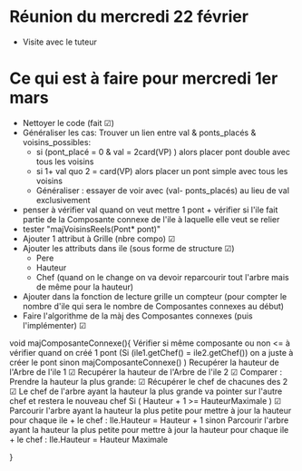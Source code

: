 # Réunion du mercredi 22 février
- Visite avec le tuteur

# Ce qui est à faire pour mercredi 1er mars
- Nettoyer le code (fait ☑)
- Généraliser les cas: Trouver un lien entre val & ponts_placés & voisins_possibles:
  - si (pont_placé = 0 & val = 2card(VP) ) alors placer pont double avec tous les voisins
  - si 1+ val quo 2 = card(VP) alors placer un pont simple avec tous les voisins
  - Généraliser : essayer de voir avec (val- ponts_placés) au lieu de val exclusivement
- penser à vérifier val quand on veut mettre 1 pont + vérifier si l'ile fait partie de la Composante connexe de l'ile à laquelle elle veut se relier
- tester "majVoisinsReels(Pont* pont)"
- Ajouter 1 attribut à Grille (nbre compo) ☑
- Ajouter les attributs dans ile (sous forme de structure ☑)
  - Pere
  - Hauteur
  - Chef (quand on le change on va devoir reparcourir tout l'arbre mais de même pour la hauteur)
- Ajouter dans la fonction de lecture grille un compteur (pour compter le nombre d'ile qui sera le nombre de Composantes connexes au début)
- Faire l'algorithme de la màj des Composantes connexes (puis l'implémenter) ☑

void majComposanteConnexe(){
    Vérifier si même composante ou non <= à vérifier quand on créé 1 pont (Si (ile1.getChef() = ile2.getChef()) on a juste à créer le pont sinon majComposanteConnexe() )
    Recupérer la hauteur de l'Arbre de l'ile 1 ☑
    Recupérer la hauteur de l'Arbre de l'ile 2 ☑
    Comparer : Prendre la hauteur la plus grande: ☑
    Récupérer le chef de chacunes des 2 ☑
    Le chef de l'arbre ayant la hauteur la plus grande va pointer sur l'autre chef et restera le nouveau chef
    Si ( Hauteur + 1 >= HauteurMaximale ) ☑
        Parcourir l'arbre ayant la hauteur la plus petite pour mettre à jour la hauteur pour chaque ile + le chef :
            Ile.Hauteur = Hauteur + 1
    sinon
        Parcourir l'arbre ayant la hauteur la plus petite pour mettre à jour la hauteur pour chaque ile + le chef :
            Ile.Hauteur = Hauteur Maximale

}
